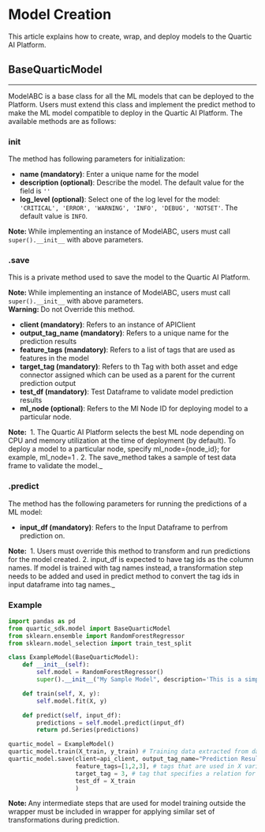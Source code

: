 # Model Creation
This article explains how to create, wrap, and deploy models to the Quartic AI Platform.

## BaseQuarticModel
---
ModelABC is a base class for all the ML models that can be deployed to the Platform. Users must extend this class and implement the predict method to make the ML model compatible to deploy in the Quartic AI Platform. The available methods are as follows:

### init
The method has following parameters for initialization:

- **name (mandatory)**: Enter a unique name for the model
- **description (optional)**: Describe the model. The default value for the field is `''`
- **log_level (optional)**: Select one of the log level for the model: `'CRITICAL', 'ERROR', 'WARNING', 'INFO', 'DEBUG', 'NOTSET'`. The default value is `INFO`.

<div class="note"><strong>Note:&nbsp;</strong>While implementing an instance of ModelABC, users must call <code>super().__init__</code> with above parameters.</div>

### .save
This is a private method used to save the model to the Quartic AI Platform.

<div class="note"><strong>Note:&nbsp;</strong>While implementing an instance of ModelABC, users must call <code>super().__init__</code> with above parameters.</div>

<div class="note-warning"><strong>Warning:&nbsp;</strong>Do not Override this method.</div>

- **client (mandatory)**: Refers to an instance of APIClient
- **output_tag_name (mandatory)**: Refers to a unique name for the prediction results
- **feature_tags (mandatory)**: Refers to a list of tags that are used as features in the model
- **target_tag (mandatory)**: Refers to th Tag with both asset and edge connector assigned which can be used as a parent for the current prediction output
- **test_df (mandatory)**: Test Dataframe to validate model prediction results
- **ml_node (optional)**: Refers to the Ml Node ID for deploying model to a particular node.

<div class="note"><strong>Note:&nbsp;</strong>
1. The Quartic AI Platform selects the best ML node depending on CPU and memory utilization at the time of deployment (by default). To deploy a model to a particular node, specify ml_node={node_id}; for example, ml_node=1 .
2. The save_method takes a sample of test data frame to validate the model._</div>

### .predict
The method has the following parameters for running the predictions of a ML model:

- **input_df (mandatory)**: Refers to the Input Dataframe to perfrom prediction on.

<div class="note"><strong>Note:&nbsp;</strong>
1. Users must override this method to transform and run predictions for the model created.
2. input_df is expected to have tag ids as the column names. If model is trained with tag names instead, a transformation step needs to be added and used in predict method to convert the tag ids in input dataframe into tag names._</div>

### Example
```python
import pandas as pd
from quartic_sdk.model import BaseQuarticModel
from sklearn.ensemble import RandomForestRegressor
from sklearn.model_selection import train_test_split

class ExampleModel(BaseQuarticModel):
    def __init__(self):
        self.model = RandomForestRegressor()
        super().__init__("My Sample Model", description='This is a simple model to give a quick introduction on creating and deploying models to quartic platform.')

    def train(self, X, y):
        self.model.fit(X, y)

    def predict(self, input_df):
        predictions = self.model.predict(input_df)
        return pd.Series(predictions)

quartic_model = ExampleModel()
quartic_model.train(X_train, y_train) # Training data extracted from data loaded from Quartic Platform
quartic_model.save(client=api_client, output_tag_name="Prediction Result",
                   feature_tags=[1,2,3], # tags that are used in X variable say 1,2,3
                   target_tag = 3, # tag that specifies a relation for prediction say 3
                   test_df = X_train
                   )


```

<div class="note"><strong>Note:&nbsp;</strong>Any intermediate steps that are used for model training outside the wrapper must be included in wrapper for applying similar set of transformations during prediction.</div>
